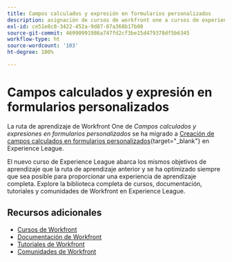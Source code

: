 ```yaml
---
title: Campos calculados y expresión en formularios personalizados
description: asignación de cursos de workfront one a cursos de experience league
exl-id: ce51e8c0-3422-452a-9d87-87a368b17b08
source-git-commit: 46990991986a747fd2cf3be15d479378df5b6345
workflow-type: ht
source-wordcount: '103'
ht-degree: 100%

---
```


# Campos calculados y expresión en formularios personalizados

La ruta de aprendizaje de Workfront One de *Campos calculados y expresiones en formularios personalizados* se ha migrado a [Creación de campos calculados en formularios personalizados](https://experienceleague.adobe.com/?recommended=Workfront-L-1-2022.1.calculatedfields){target="_blank"} en Experience League.

El nuevo curso de Experience League abarca los mismos objetivos de aprendizaje que la ruta de aprendizaje anterior y se ha optimizado siempre que sea posible para proporcionar una experiencia de aprendizaje completa.  Explore la biblioteca completa de cursos, documentación, tutoriales y comunidades de Workfront en Experience League.

## Recursos adicionales

* [Cursos de Workfront](https://experienceleague.adobe.com/?lang=es&amp;Solution=Workfront#courses)
* [Documentación de Workfront](https://experienceleague.adobe.com/docs/workfront.html?lang=es)
* [Tutoriales de Workfront](https://experienceleague.adobe.com/docs/workfront-learn/tutorials-workfront/home.html?lang=es)
* [Comunidades de Workfront](https://experienceleaguecommunities.adobe.com/t5/workfront/ct-p/workfront)
